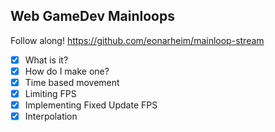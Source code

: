 ## Web GameDev Mainloops
Follow along! https://github.com/eonarheim/mainloop-stream
* [x] What is it?
* [x] How do I make one?
* [x] Time based movement
* [x] Limiting FPS
* [x] Implementing Fixed Update FPS
* [x] Interpolation
